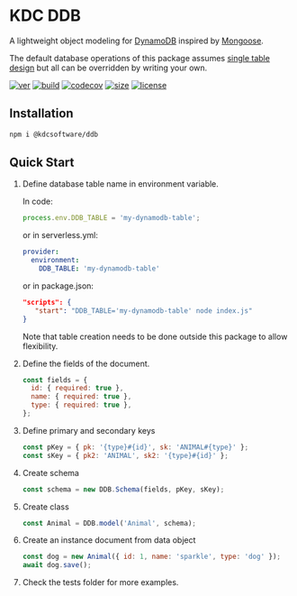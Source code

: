 # KDC DDB

A lightweight object modeling for [DynamoDB](https://aws.amazon.com/dynamodb/) inspired by [Mongoose](https://mongoosejs.com/).

The default database operations of this package assumes [single table design](https://www.alexdebrie.com/posts/dynamodb-single-table/) but all can be overridden by writing your own.

[![ver](https://img.shields.io/npm/v/@kdcsoftware/ddb?style=for-the-badge)](https://www.npmjs.com/package/@kdcsoftware/ddb)
[![build](https://img.shields.io/github/workflow/status/kdcsoftware/ddb/build?style=for-the-badge)](https://github.com/kdcsoftware/ddb/actions?query=workflow%3Abuild)
[![codecov](https://img.shields.io/codecov/c/github/kdcsoftware/ddb?style=for-the-badge)](https://codecov.io/gh/kdcsoftware/ddb)
[![size](https://img.shields.io/bundlephobia/min/@kdcsoftware/ddb?style=for-the-badge)](https://bundlephobia.com/result?p=@kdcsoftware/ddb)
[![license](https://img.shields.io/github/license/kdcsoftware/ddb?style=for-the-badge)](https://github.com/kdcsoftware/ddb/blob/master/LICENSE)

## Installation

```bash
npm i @kdcsoftware/ddb
```

## Quick Start

1. Define database table name in environment variable.

   In code:

   ```js
   process.env.DDB_TABLE = 'my-dynamodb-table';
   ```

   or in serverless.yml:

   ```yaml
   provider:
     environment:
       DDB_TABLE: 'my-dynamodb-table'
   ```

   or in package.json:

   ```json
   "scripts": {
      "start": "DDB_TABLE='my-dynamodb-table' node index.js"
   }
   ```

   Note that table creation needs to be done outside this package to allow flexibility.

2. Define the fields of the document.

   ```js
   const fields = {
     id: { required: true },
     name: { required: true },
     type: { required: true },
   };
   ```

3. Define primary and secondary keys

   ```js
   const pKey = { pk: '{type}#{id}', sk: 'ANIMAL#{type}' };
   const sKey = { pk2: 'ANIMAL', sk2: '{type}#{id}' };
   ```

4. Create schema

   ```js
   const schema = new DDB.Schema(fields, pKey, sKey);
   ```

5. Create class

   ```js
   const Animal = DDB.model('Animal', schema);
   ```

6. Create an instance document from data object

   ```js
   const dog = new Animal({ id: 1, name: 'sparkle', type: 'dog' });
   await dog.save();
   ```

7. Check the tests folder for more examples.
